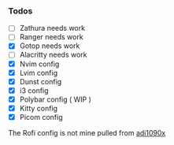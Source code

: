 ### Todos

- [ ] Zathura needs work
- [ ] Ranger needs work
- [x] Gotop needs work
- [ ] Alacritty needs work
- [x] Nvim config
- [x] Lvim config
- [x] Dunst config
- [x] i3 config
- [x] Polybar config ( WIP )
- [x] Kitty config
- [x] Picom config

The Rofi config is not mine pulled from [adi1090x](https://github.com/adi1090x/rofi)
